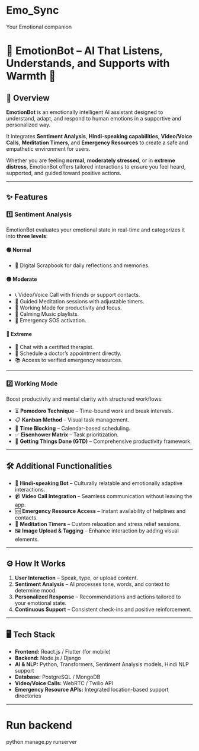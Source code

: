 # Emo_Sync
Your Emotional companion

# 🤖 EmotionBot – AI That Listens, Understands, and Supports with Warmth 💜

## 📌 Overview
**EmotionBot** is an emotionally intelligent AI assistant designed to understand, adapt, and respond to human emotions in a supportive and personalized way.  

It integrates **Sentiment Analysis**, **Hindi-speaking capabilities**, **Video/Voice Calls**, **Meditation Timers**, and **Emergency Resources** to create a safe and empathetic environment for users.  

Whether you are feeling **normal**, **moderately stressed**, or in **extreme distress**, EmotionBot offers tailored interactions to ensure you feel heard, supported, and guided toward positive actions.

---

## ✨ Features

### 1️⃣ Sentiment Analysis
EmotionBot evaluates your emotional state in real-time and categorizes it into **three levels**:

#### 🟢 Normal
- 📓 Digital Scrapbook for daily reflections and memories.

#### 🟡 Moderate
- 📞 Video/Voice Call with friends or support contacts.
- 🧘 Guided Meditation sessions with adjustable timers.
- 💼 Working Mode for productivity and focus.
- 🎵 Calming Music playlists.
- 🚨 Emergency SOS activation.

#### 🔴 Extreme
- 💬 Chat with a certified therapist.
- 🏥 Schedule a doctor’s appointment directly.
- 📚 Access to verified emergency resources.

---

### 2️⃣ Working Mode
Boost productivity and mental clarity with structured workflows:
- ⏳ **Pomodoro Technique** – Time-bound work and break intervals.
- 📋 **Kanban Method** – Visual task management.
- 📅 **Time Blocking** – Calendar-based scheduling.
- ✅ **Eisenhower Matrix** – Task prioritization.
- 📂 **Getting Things Done (GTD)** – Comprehensive productivity framework.

---

## 🛠 Additional Functionalities
- 💬 **Hindi-speaking Bot** – Culturally relatable and emotionally adaptive interactions.
- 📹 **Video Call Integration** – Seamless communication without leaving the app.
- 🆘 **Emergency Resource Access** – Instant availability of helplines and contacts.
- 🧘 **Meditation Timers** – Custom relaxation and stress relief sessions.
- 🖼 **Image Upload & Tagging** – Enhance interaction by adding visual elements.

---

## ⚙️ How It Works
1. **User Interaction** – Speak, type, or upload content.
2. **Sentiment Analysis** – AI processes tone, words, and context to determine mood.
3. **Personalized Response** – Recommendations and actions tailored to your emotional state.
4. **Continuous Support** – Consistent check-ins and positive reinforcement.

---

## 🖥 Tech Stack
- **Frontend:** React.js / Flutter (for mobile)
- **Backend:** Node.js / Django
- **AI & NLP:** Python, Transformers, Sentiment Analysis models, Hindi NLP support
- **Database:** PostgreSQL / MongoDB
- **Video/Voice Calls:** WebRTC / Twilio API
- **Emergency Resource APIs:** Integrated location-based support directories

---


# Run backend
python manage.py runserver
